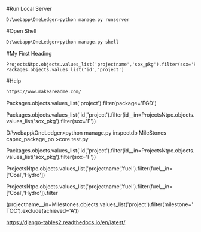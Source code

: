 #Run Local Server
```bash
D:\webapp\OneLedger>python manage.py runserver
```
#Open Shell
```bash
D:\webapp\OneLedger>python manage.py shell
```



#My First Heading
```
ProjectsNtpc.objects.values_list('projectname','sox_pkg').filter(sox='F')
Packages.objects.values_list('id','project')
```
#Help
```bash
https://www.makeareadme.com/
```

Packages.objects.values_list('project').filter(package='FGD')


Packages.objects.values_list('id','project').filter(id__in=ProjectsNtpc.objects.values_list('sox_pkg').filter(sox='F'))



D:\webapp\OneLedger>python manage.py inspectdb MileStones capex_package_po >core.test.py



Packages.objects.values_list('id','project').filter(id__in=ProjectsNtpc.objects.values_list('sox_pkg').filter(sox='F'))

ProjectsNtpc.objects.values_list('projectname','fuel').filter(fuel__in= ['Coal','Hydro'])

ProjectsNtpc.objects.values_list('projectname','fuel').filter(fuel__in= ['Coal','Hydro']).filter

(projectname__in=Milestones.objects.values_list('project').filter(milestone='TOC').exclude(achieved='A'))


https://django-tables2.readthedocs.io/en/latest/
